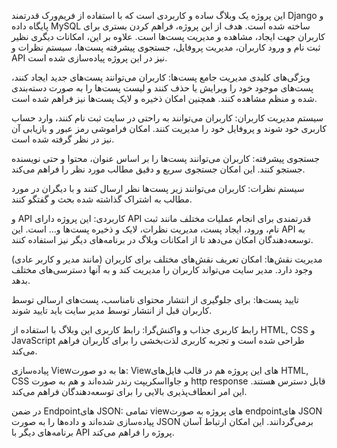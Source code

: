 این پروژه یک وبلاگ ساده و کاربردی است که با استفاده از فریم‌ورک قدرتمند Django و پایگاه داده MySQL ساخته شده است. هدف از این پروژه، فراهم کردن بستری برای کاربران جهت ایجاد، مشاهده و مدیریت پست‌ها است. علاوه بر این، امکانات دیگری نظیر ثبت نام و ورود کاربران، مدیریت پروفایل، جستجوی پیشرفته پست‌ها، سیستم نظرات و API نیز در این پروژه پیاده‌سازی شده است.

ویژگی‌های کلیدی
مدیریت جامع پست‌ها: کاربران می‌توانند پست‌های جدید ایجاد کنند، پست‌های موجود خود را ویرایش یا حذف کنند و لیست پست‌ها را به صورت دسته‌بندی شده و منظم مشاهده کنند. همچنین امکان ذخیره و لایک پست‌ها نیز فراهم شده است.

سیستم مدیریت کاربران: کاربران می‌توانند به راحتی در سایت ثبت نام کنند، وارد حساب کاربری خود شوند و پروفایل خود را مدیریت کنند. امکان فراموشی رمز عبور و بازیابی آن نیز در نظر گرفته شده است.

جستجوی پیشرفته: کاربران می‌توانند پست‌ها را بر اساس عنوان، محتوا و حتی نویسنده جستجو کنند. این امکان جستجوی سریع و دقیق مطالب مورد نظر را فراهم می‌کند.

سیستم نظرات: کاربران می‌توانند زیر پست‌ها نظر ارسال کنند و با دیگران در مورد مطالب به اشتراک گذاشته شده بحث و گفتگو کنند.

و API کاربردی: این پروژه دارای API قدرتمندی برای انجام عملیات مختلف مانند ثبت نام، ورود، ایجاد پست، مدیریت نظرات، لایک و ذخیره پست‌ها و... است. این API به توسعه‌دهندگان امکان می‌دهد تا از امکانات وبلاگ در برنامه‌های دیگر نیز استفاده کنند.

مدیریت نقش‌ها: امکان تعریف نقش‌های مختلف برای کاربران (مانند مدیر و کاربر عادی) وجود دارد. مدیر سایت می‌تواند کاربران را مدیریت کند و به آنها دسترسی‌های مختلف بدهد.

تایید پست‌ها: برای جلوگیری از انتشار محتوای نامناسب، پست‌های ارسالی توسط کاربران قبل از انتشار توسط مدیر سایت باید تایید شوند.

رابط کاربری جذاب و واکنش‌گرا: رابط کاربری این وبلاگ با استفاده از HTML, CSS و JavaScript طراحی شده است و تجربه کاربری لذت‌بخشی را برای کاربران فراهم می‌کند. 

پیاده‌سازی Viewها به دو صورت: Viewهای این پروژه هم در قالب فایل‌های HTML, CSS و جاوااسکریپت رندر شده‌اند و هم به صورت http response قابل دسترس هستند. این امر انعطاف‌پذیری بالایی را برای توسعه‌دهندگان فراهم می‌کند.

در ضمن Endpointهای JSON: تمامی viewهای پروژه به صورت endpointهای JSON پیاده‌سازی شده‌اند و داده‌ها را به صورت JSON برمی‌گردانند. این امکان ارتباط آسان برنامه‌های دیگر با API پروژه را فراهم می‌کند.
